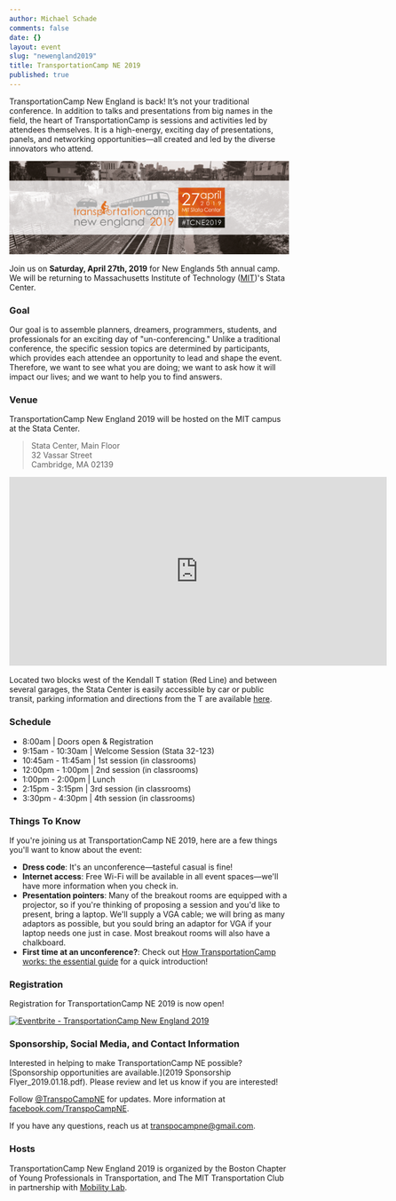 ```yaml
---
author: Michael Schade
comments: false
date: {}
layout: event
slug: "newengland2019"
title: TransportationCamp NE 2019
published: true
---
```



TransportationCamp New England is back! It’s not your traditional conference. In addition to talks and presentations from big names in the field, the heart of TransportationCamp is sessions and activities led by attendees themselves. It is a high-energy, exciting day of presentations, panels, and networking opportunities—all created and led by the diverse innovators who attend.

<img src="banner.png" width="680">

Join us on **Saturday, April 27th, 2019** for New Englands 5th annual camp. We will be returning to Massachusetts Institute of Technology ([MIT](http://web.mit.edu/))'s Stata Center.

### Goal

Our goal is to assemble planners, dreamers, programmers, students, and professionals for an exciting day of "un-conferencing." Unlike a traditional conference, the specific session topics are determined by participants, which provides each attendee an opportunity to lead and shape the event. Therefore, we want to see what you are doing; we want to ask how it will impact our lives; and we want to help you to find answers.


### Venue

TransportationCamp New England 2019 will be hosted on the MIT campus at the Stata Center.

> Stata Center, Main Floor<br>
> 32 Vassar Street<br>
> Cambridge, MA 02139

<iframe src="https://www.google.com/maps/embed?pb=!1m18!1m12!1m3!1d2948.1032700262726!2d-71.09285873454364!3d42.36163837918683!2m3!1f0!2f0!3f0!3m2!1i1024!2i768!4f13.1!3m3!1m2!1s0x89e370a95d3025a9%3A0xb1de557289ff6bbe!2sRay+and+Maria+Stata+Center%2C+Cambridge%2C+MA+02142!5e0!3m2!1sen!2sus!4v1513384065723" width="680" height="340" frameborder="0" style="border:0" allowfullscreen></iframe>

Located two blocks west of the Kendall T station (Red Line) and between several garages, the Stata Center is easily accessible by car or public transit, parking information and directions from the T are available [here](http://www.gbcacm.org/venues/cambridge/mit-building-32-stata-center.html).

### Schedule

* 8:00am | Doors open & Registration
* 9:15am - 10:30am | Welcome Session (Stata 32-123)
* 10:45am - 11:45am | 1st session (in classrooms)
* 12:00pm - 1:00pm | 2nd session (in classrooms)
* 1:00pm - 2:00pm | Lunch
* 2:15pm - 3:15pm | 3rd session (in classrooms)
* 3:30pm - 4:30pm | 4th session (in classrooms)

### Things To Know

If you're joining us at TransportationCamp NE 2019, here are a few things you'll want to know about the event:

* **Dress code**: It's an unconference—tasteful casual is fine!
* **Internet access**: Free Wi-Fi will be available in all event spaces—we'll have more information when you check in.
* **Presentation pointers**: Many of the breakout rooms are equipped with a projector, so if you're thinking of proposing a session and you'd like to present, bring a laptop. We'll supply a VGA cable; we will bring as many adaptors as possible, but you sould bring an adaptor for VGA if your laptop needs one just in case.  Most breakout rooms will also have a chalkboard.
* **First time at an unconference?**: Check out [How TransportationCamp works: the essential guide](/2011/02/how-transportationcamp-works-the-essential-guide) for a quick introduction!

### Registration

Registration for TransportationCamp NE 2019 is now open!

<a href="https://www.eventbrite.com/e/transportationcamp-new-england-2019-tickets-52244025286?ref=ebtn" target="_blank"><img src="https://www.eventbrite.com/custombutton?eid=52244025286" alt="Eventbrite - TransportationCamp New England 2019" /></a>


### Sponsorship, Social Media, and Contact Information

Interested in helping to make TransportationCamp NE possible? [Sponsorship opportunities are available.](2019 Sponsorship Flyer_2019.01.18.pdf). Please review and let us know if you are interested!

Follow [@TranspoCampNE](https://twitter.com/TranspoCampNE) for updates. More information at [facebook.com/TranspoCampNE](https://www.facebook.com/TranspoCampNE/).

If you have any questions, reach us at <transpocampne@gmail.com>.

### Hosts

TransportationCamp New England 2019 is organized by the Boston Chapter of Young Professionals in Transportation, and The MIT Transportation Club in partnership with [Mobility Lab](https://mobilitylab.org/).


<style type="text/css">
.sponsors {
  text-align: center;
}

.sponsor {
  display: inline-block;
  padding: 0.5em;
  vertical-align: middle;
}

.platinum .sponsor {
  max-width: 300px;
}

.gold .sponsor {
  max-width: 250px;
}

.silver .sponsor {
  max-width: 200px;
}

.bronze .sponsor {
  max-width: 175px;
}
</style>
